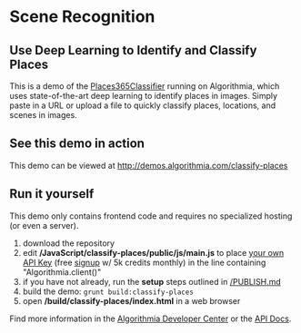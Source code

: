 # Scene Recognition

## Use Deep Learning to Identify and Classify Places

This is a demo of the [Places365Classifier](https://algorithmia.com/algorithms/deeplearning/Places365Classifier) running on Algorithmia, which uses state-of-the-art deep learning to identify places in images.  Simply paste in a URL or upload a file to quickly classify places, locations, and scenes in images.

## See this demo in action

This demo can be viewed at http://demos.algorithmia.com/classify-places

## Run it yourself

This demo only contains frontend code and requires no specialized hosting (or even a server).
1. download the repository
2. edit **/JavaScript/classify-places/public/js/main.js** to place [your own API Key](https://algorithmia.com/user#credentials) (free [signup](https://algorithmia.com/?invite=ghsamples) w/ 5k credits monthly) in the line containing "Algorithmia.client()"
4. if you have not already, run the **setup** steps outlined in [/PUBLISH.md](../../PUBLISH.md)
5. build the demo: `grunt build:classify-places`
6. open **/build/classify-places/index.html** in a web browser

Find more information in the [Algorithmia Developer Center](http://developers.algorithmia.com) or the [API Docs](http://docs.algorithmia.com/).
